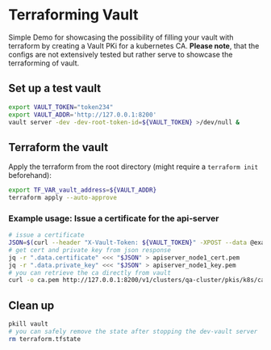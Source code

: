 # Terraforming Vault

Simple Demo for showcasing the possibility of filling your vault with terraform by creating a Vault PKi for a kubernetes CA. **Please note**, that the configs are not extensively tested but rather serve to showcase the terraforming of vault.

## Set up a test vault

```sh
export VAULT_TOKEN="token234"
export VAULT_ADDR='http://127.0.0.1:8200'
vault server -dev -dev-root-token-id=${VAULT_TOKEN} >/dev/null &
```

## Terraform the vault

Apply the terraform from the root directory (might require a `terraform init` beforehand):

```sh
export TF_VAR_vault_address=${VAULT_ADDR}
terraform apply --auto-approve
```

### Example usage: Issue a certificate for the api-server

```sh
# issue a certificate
JSON=$(curl --header "X-Vault-Token: ${VAULT_TOKEN}" -XPOST --data @example-issue/apiserver.json http://127.0.0.1:8200/v1/clusters/qa-cluster/pkis/k8s/issue/master)
# get cert and private key from json response
jq -r ".data.certificate" <<< "$JSON" > apiserver_node1_cert.pem
jq -r ".data.private_key" <<< "$JSON" > apiserver_node1_key.pem
# you can retrieve the ca directly from vault
curl -o ca.pem http://127.0.0.1:8200/v1/clusters/qa-cluster/pkis/k8s/ca
```

## Clean up

```sh
pkill vault
# you can safely remove the state after stopping the dev-vault server
rm terraform.tfstate
```
